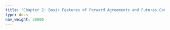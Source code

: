 ```yaml
---
title: "Chapter 2: Basic Features of Forward Agreements and Futures Contracts"
type: docs
nav_weight: 20000
---
```

